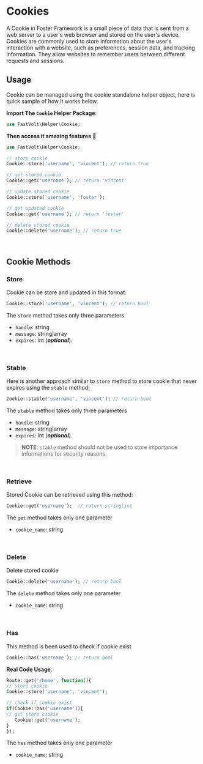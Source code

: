 # Cookies

A Cookie in Foster Framework is a small piece of data that is sent from a web server to a user's web browser and stored on the user's device. Cookies are commonly used to store information about the user's interaction with a website, such as preferences, session data, and tracking information. 
They allow websites to remember users between different requests and sessions.

## Usage
Cookie can be managed using the cookie standalone helper object, here is quick sample of how it works below.

**Import The `Cookie` Helper Package**: 
<br>
```php
use FastVolt\Helper\Cookie;
```
**Then access it amazing features** 🙂
```php
use FastVolt\Helper\Cookie;

// store cookie
Cookie::store('username', 'vincent'); // return true

// get stored cookie
Cookie::get('username'); // return 'vincent'

// update stored cookie
Cookie::store('username', 'foster');

// get updated cookie
Cookie::get('username'); // return 'foster'

// delete stored cookie
Cookie::delete('username'); // return true
```
 <br>

## Cookie Methods

 ### Store
 Cookie can be store and updated in this format:
 
 ```php
Cookie::store('username', 'vincent'); // return bool
```
The `store` method takes only three parameters
 - `handle`: string
 - `message`: string|array
 - `expires`: int (***optional***).

<br>

### Stable
Here is another approach similar to `store` method to store cookie that never expires using the `stable` method:

 ```php
Cookie::stable('username', 'vincent'); // return bool
```
The `stable` method takes only three parameters
 - `handle`: string
 - `message`: string|array
 - `expires`: int (***optional***).

> **NOTE**: `stable` method should not be used to store importance informations for security reasons.

<br>

### Retrieve
Stored Cookie can be retrieved using this method:

 ```php
Cookie::get('username');  // return string|int
```
The `get` method takes only one parameter
 - `cookie_name`: string

<br>

### Delete
Delete stored cookie
```php
Cookie::delete('username'); // return bool
```
The `delete` method takes only one parameter
 - `cookie_name`: string

<br>

### Has
This method is been used to check if cookie exist

```php
Cookie::has('username'); // return bool
```
**Real Code Usage**:
```php
Route::get('/home', function(){
// store cookie
Cookie::store('username', 'vincent');

// check if cookie exist
if(Cookie::has('username')){
// get store cookie
   Cookie::get('username');
}
});
```

The `has` method takes only one parameter
 - `cookie_name`: string
